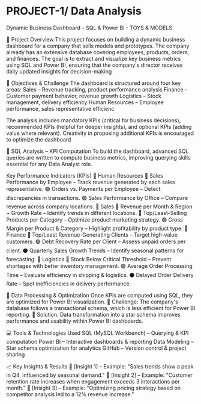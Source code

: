 # PROJECT-1/ Data Analysis
Dynamic Business Dashboard – SQL & Power BI - TOYS & MODELS

📌 Project Overview
This project focuses on building a dynamic business dashboard for a company that sells models and prototypes. The company already has an extensive database covering employees, products, orders, and finances. The goal is to extract and visualize key business metrics using SQL and Power BI, ensuring that the company's director receives daily updated insights for decision-making

🎯 Objectives & Challenge
The dashboard is structured around four key areas:
Sales – Revenue tracking, product performance analysis
Finance – Customer payment behavior, revenue growth
Logistics – Stock management, delivery efficiency
Human Resources – Employee performance, sales representative efficienc

The analysis includes mandatory KPIs (critical for business decisions), recommended KPIs (helpful for deeper insights), and optional KPIs (adding value where relevant). Creativity in proposing additional KPIs is encouraged to optimize the dashboard

🔎 SQL Analysis – KPI Computation
To build the dashboard, advanced SQL queries are written to compute business metrics, improving querying skills essential for any Data Analyst role.

Key Performance Indicators (KPIs)
📌 Human Resources
🔴 Sales Performance by Employee – Track revenue generated by each sales representative.
🟢 Orders vs. Payments per Employee – Detect discrepancies in transactions.
🟢 Sales Performance by Office – Compare revenue across company locations.
📌 Sales
🔴 Revenue per Month & Region + Growth Rate – Identify trends in different locations.
🔴 Top/Least-Selling Products per Category – Optimize product marketing strategy.
🟢 Gross Margin per Product & Category – Highlight profitability by product type.
📌 Finance
🔴 Top/Least Revenue-Generating Clients – Target high-value customers.
🟢 Debt Recovery Rate per Client – Assess unpaid orders per client.
⚫ Quarterly Sales Growth Trends – Identify seasonal patterns for forecasting.
📌 Logistics
🔴 Stock Below Critical Threshold – Prevent shortages with better inventory management.
🟢 Average Order Processing Time – Evaluate efficiency in shipping & logistics.
⚫ Delayed Order Delivery Rate – Spot inefficiencies in delivery performance.

🚀 Data Processing & Optimization
Once KPIs are computed using SQL, they are optimized for Power BI visualization.
📌 Challenge: The company's database follows a transactional schema, which is less efficient for Power BI reporting.
📌 Solution: Data transformation into a star schema improves performance and usability within Power BI dashboards.

💻 Tools & Technologies Used
 SQL (MySQL Workbench) – Querying & KPI computation
 Power BI – Interactive dashboards & reporting
 Data Modeling – Star schema optimization for analytics
 GitHub – Version control & project sharing


📈 Key Insights & Results
🔹 [Insight 1] – Example: "Sales trends show a peak in Q4, influenced by seasonal demand."
🔹 [Insight 2] – Example: "Customer retention rate increases when engagement exceeds 3 interactions per month."
🔹 [Insight 3] – Example: "Optimizing pricing strategy based on competitor analysis led to a 12% revenue increase."
